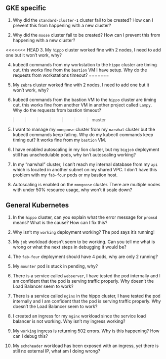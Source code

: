 ## GKE specific

1. Why did the `standard-cluster-1` cluster fail to be created? How can I prevent this from happening with a new cluster?

2. Why did the `moose` cluster fail to be created? How can I prevent this from happening with a new cluster?

<<<<<<< HEAD
3. My `hippo` cluster worked fine with 2 nodes, I need to add one but it won’t work, why?

4. kubectl commands from my workstation to the `hippo` cluster are timing out, this works fine from the `bastion` VM I have setup. Why do the requests from workstations timeout? 
=======
3. My `zebra` cluster worked fine with 2 nodes, I need to add one but it won’t work, why?

4. kubectl commands from the bastion VM to the `hippo` cluster are timing out, this works fine from another VM in another project called `Lampy`. Why do the requests from bastion timeout? 
>>>>>>> master

5. I want to manage my `mongoose` cluster from my `narwhal` cluster but the kubectl commands keep failing. Why do my kubectl commands keep timing out? It works fine from my `bastion` VM.

6. I have enabled autoscaling in my lion cluster, but my `bigjob` deployment still has unschedulable pods, why isn’t autoscaling working?

7. In my “narwhal” cluster, I can’t reach my internal database from my `api` which is located in another subnet on my shared VPC. I don't have this problem with my `fab-four` pods or my bastion host.

8. Autoscaling is enabled on the `mongoose` cluster. There are multiple nodes with under 50% resource usage, why won’t it scale down?

## General Kubernetes

1. In the `hippo` cluster, can you explain what the error message for `promsd` means? What is the cause? How can I fix this?

2. Why isn’t my `working` deployment working? The pod says it’s running!

3. My `job` workload doesn’t seem to be working. Can you tell me what is wrong or what the next steps in debugging it would be?

4. The `fab-four` deployment should have 4 pods, why are only 2 running?

5. My `mounter` pod is stuck in pending, why?

6. There is a service called `webserver`, I have tested the pod internally and I am confident that the pod is serving traffic properly. Why doesn’t the Load Balancer seem to work?

7. There is a service called `nginx` in the hippo cluster, I have tested the pod internally and I am confident that the pod is serving traffic properly. Why doesn’t the Load Balancer seem to work?

8. I created an ingress for my `nginx` workload since the service load balancer is not working. Why isn’t my ingress working?

9. My `working` ingress is returning 502 errors. Why is this happening?  How can I debug this?

10. My `echoheader` workload has been exposed with an ingress, yet there is still no external IP, what am I doing wrong?
